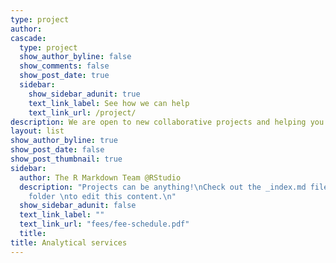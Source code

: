 ```yaml
---
type: project
author: 
cascade:
  type: project
  show_author_byline: false
  show_comments: false
  show_post_date: true
  sidebar:
    show_sidebar_adunit: true
    text_link_label: See how we can help
    text_link_url: /project/
description: We are open to new collaborative projects and helping you with fee-for-service analyses.  We regularly work with other academics and those in industry.  We typically use UHPLC, UHPLC-MS/MS, and UHPLC-QTOF-MS to do quantitative analysis, compound ID/discovery, and metabolomics experiments.  If you are interested in working with us, please send Jess an email and she can provide additional information, including capability and pricing.
layout: list
show_author_byline: true
show_post_date: false
show_post_thumbnail: true
sidebar:
  author: The R Markdown Team @RStudio
  description: "Projects can be anything!\nCheck out the _index.md file in the /project
    folder \nto edit this content.\n"
  show_sidebar_adunit: false
  text_link_label: ""
  text_link_url: "fees/fee-schedule.pdf"
  title: 
title: Analytical services
---
```


